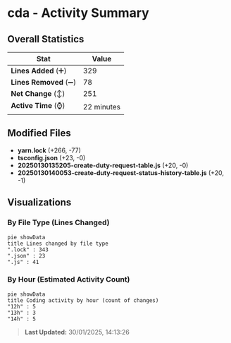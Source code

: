 # cda - Activity Summary 

## Overall Statistics

| Stat                   | Value                                                             |
| ---------------------- | ----------------------------------------------------------------- |
| **Lines Added** (➕)   | 329                                          |
| **Lines Removed** (➖) | 78                                        |
| **Net Change** (↕)    | 251                |
| **Active Time** (⌚)   | 22 minutes |


## Modified Files
- **yarn.lock** (+266, -77)
- **tsconfig.json** (+23, -0)
- **20250130135205-create-duty-request-table.js** (+20, -0)
- **20250130140053-create-duty-request-status-history-table.js** (+20, -1)

## Visualizations

### By File Type (Lines Changed)

```mermaid
pie showData
title Lines changed by file type
".lock" : 343
".json" : 23
".js" : 41
```

### By Hour (Estimated Activity Count)

```mermaid
pie showData
title Coding activity by hour (count of changes)
"12h" : 5
"13h" : 3
"14h" : 5
```


> **Last Updated:** 30/01/2025, 14:13:26
